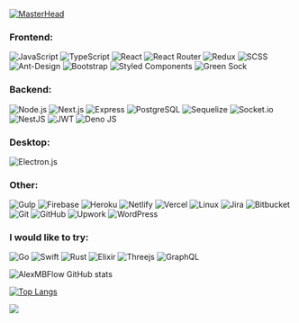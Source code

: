 [![MasterHead](https://i.ibb.co/qpz8m2B/backg-1.png)](https://github.com/AlexMBFlow)
### Frontend:
![JavaScript](https://img.shields.io/badge/-JavaScript-333333?style=for-the-badge&logo=JavaScript)
![TypeScript](https://img.shields.io/badge/typescript-%23007ACC.svg?style=for-the-badge&logo=typescript&logoColor=white)
![React](https://img.shields.io/badge/-React-333333?style=for-the-badge&logo=react)
![React Router](https://img.shields.io/badge/React_Router-CA4245?style=for-the-badge&logo=react-router&logoColor=white)
![Redux](https://img.shields.io/badge/-Redux-333333?style=for-the-badge&logo=Redux)
![SCSS](https://img.shields.io/badge/-SCSS-333333?style=for-the-badge&logo=sass)
![Ant-Design](https://img.shields.io/badge/-AntDesign-%230170FE?style=for-the-badge&logo=ant-design&logoColor=white)
![Bootstrap](https://img.shields.io/badge/bootstrap-%23563D7C.svg?style=for-the-badge&logo=bootstrap&logoColor=white)
![Styled Components](https://img.shields.io/badge/styled--components-DB7093?style=for-the-badge&logo=styled-components&logoColor=white)
![Green Sock](https://img.shields.io/badge/green%20sock-88CE02?style=for-the-badge&logo=greensock&logoColor=white)

### Backend:
![Node.js](https://img.shields.io/badge/-Node.js-333333?style=for-the-badge&logo=node.js)
![Next.js](https://img.shields.io/badge/-Next.js-333333?style=for-the-badge&logo=Next.js)
![Express](https://img.shields.io/badge/-Express-333333?style=for-the-badge&logo=Express)
![PostgreSQL](https://img.shields.io/badge/-PostgreSQL-333333?style=for-the-badge&logo=PostgreSQL)
![Sequelize](https://img.shields.io/badge/Sequelize-52B0E7?style=for-the-badge&logo=Sequelize&logoColor=white)
![Socket.io](https://img.shields.io/badge/-Socket.io-333333?style=for-the-badge&logo=Socket.io)
![NestJS](https://img.shields.io/badge/nestjs-%23E0234E.svg?style=for-the-badge&logo=nestjs&logoColor=white)
![JWT](https://img.shields.io/badge/JWT-black?style=for-the-badge&logo=JSON%20web%20tokens)
![Deno JS](https://img.shields.io/badge/deno%20js-000000?style=for-the-badge&logo=deno&logoColor=white)

### Desktop:
![Electron.js](https://img.shields.io/badge/Electron-191970?style=for-the-badge&logo=Electron&logoColor=white)

### Other: 
![Gulp](https://img.shields.io/badge/GULP-%23CF4647.svg?style=for-the-badge&logo=gulp&logoColor=white)
![Firebase](https://img.shields.io/badge/firebase-%23039BE5.svg?style=for-the-badge&logo=firebase)
![Heroku](https://img.shields.io/badge/heroku-%23430098.svg?style=for-the-badge&logo=heroku&logoColor=white)
![Netlify](https://img.shields.io/badge/netlify-%23000000.svg?style=for-the-badge&logo=netlify&logoColor=#00C7B7)
![Vercel](https://img.shields.io/badge/vercel-%23000000.svg?style=for-the-badge&logo=vercel&logoColor=white)
![Linux](https://img.shields.io/badge/Linux-FCC624?style=for-the-badge&logo=linux&logoColor=black)
![Jira](https://img.shields.io/badge/jira-%230A0FFF.svg?style=for-the-badge&logo=jira&logoColor=white)
![Bitbucket](https://img.shields.io/badge/bitbucket-%230047B3.svg?style=for-the-badge&logo=bitbucket&logoColor=white)
![Git](https://img.shields.io/badge/git-%23F05033.svg?style=for-the-badge&logo=git&logoColor=white)
![GitHub](https://img.shields.io/badge/github-%23121011.svg?style=for-the-badge&logo=github&logoColor=white)
![Upwork](https://img.shields.io/badge/UpWork-6FDA44?style=for-the-badge&logo=Upwork&logoColor=white)
![WordPress](https://img.shields.io/badge/WordPress-%23117AC9.svg?style=for-the-badge&logo=WordPress&logoColor=white)

### I would like to try:
![Go](https://img.shields.io/badge/go-%2300ADD8.svg?style=for-the-badge&logo=go&logoColor=white)
![Swift](https://img.shields.io/badge/swift-F54A2A?style=for-the-badge&logo=swift&logoColor=white)
![Rust](https://img.shields.io/badge/rust-%23000000.svg?style=for-the-badge&logo=rust&logoColor=white)
![Elixir](https://img.shields.io/badge/elixir-%234B275F.svg?style=for-the-badge&logo=elixir&logoColor=white)
![Threejs](https://img.shields.io/badge/threejs-black?style=for-the-badge&logo=three.js&logoColor=white)
![GraphQL](https://img.shields.io/badge/-GraphQL-E10098?style=for-the-badge&logo=graphql&logoColor=white)

![AlexMBFlow GitHub stats](https://github-readme-stats.vercel.app/api?username=AlexMBFlow&theme=nightowl&show_icons=true)

[![Top Langs](https://github-readme-stats.vercel.app/api/top-langs/?username=AlexMBFlow&layout=compact)](https://github.com/AlexMBFlow/SnusStore)

![](https://komarev.com/ghpvc/?username=AlexMBFlow)


<!--

<h3 align="left">Connect with me:</h3>
<p align="left">
<a href="your link" target="blank"><img align="center" src="https://cdn.jsdelivr.net/npm/simple-icons@3.0.1/icons/twitter.svg" alt="" height="30" width="40" /></a>
<a href="your link" target="blank"><img align="center" src="https://cdn.jsdelivr.net/npm/simple-icons@3.0.1/icons/linkedin.svg" alt="" height="30" width="40" /></a>
<a href="your link" target="blank"><img align="center" src="https://cdn.jsdelivr.net/npm/simple-icons@3.0.1/icons/instagram.svg" alt="" height="30" width="40" /></a>
<a href="your link" target="blank"><img align="center" src="https://cdn.jsdelivr.net/npm/simple-icons@3.0.1/icons/youtube.svg" alt="" height="30" width="40" /></a>
</p>
[![AlexMBFlow wakatime stats](https://github-readme-stats.vercel.app/api/wakatime?username=AlexMBFlow)](https://github.com/anuraghazra/github-readme-stats)
**AlexMBFlow/AlexMBFlow** is a ✨ _special_ ✨ repository because its `README.md` (this file) appears on your GitHub profile.

Here are some ideas to get you started:

- 🔭 I’m currently working on ...
- 🌱 I’m currently learning ...
- 👯 I’m looking to collaborate on ...
- 🤔 I’m looking for help with ...
- 💬 Ask me about ...
- 📫 How to reach me: ...
- 😄 Pronouns: ...
- ⚡ Fun fact: ...
-->
